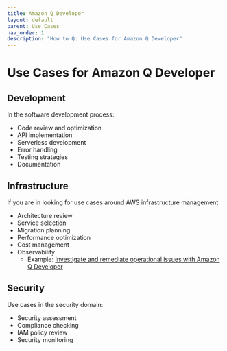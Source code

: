 ```yaml
---
title: Amazon Q Developer
layout: default
parent: Use Cases
nav_order: 1
description: "How to Q: Use Cases for Amazon Q Developer"
---
```


# Use Cases for Amazon Q Developer

## Development

In the software development process:

- Code review and optimization
- API implementation
- Serverless development
- Error handling
- Testing strategies
- Documentation

## Infrastructure

If you are in looking for use cases around AWS infrastructure management:

- Architecture review
- Service selection
- Migration planning
- Performance optimization
- Cost management
- Observability
  - Example: [Investigate and remediate operational issues with Amazon Q Developer](https://aws.amazon.com/blogs/aws/investigate-and-remediate-operational-issues-with-amazon-q-developer/)

## Security

Use cases in the security domain:

- Security assessment
- Compliance checking
- IAM policy review
- Security monitoring
